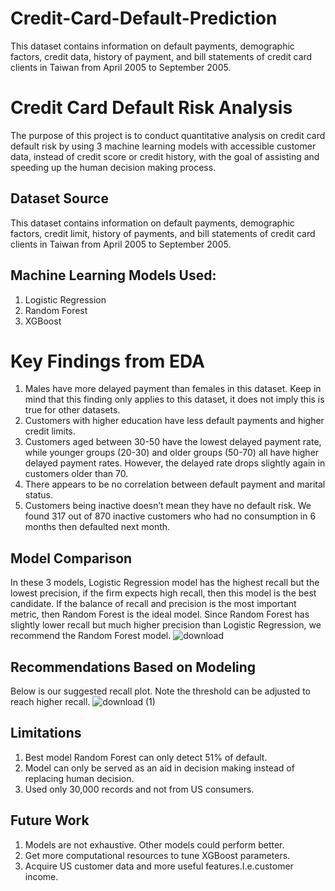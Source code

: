# Credit-Card-Default-Prediction
This dataset contains information on default payments, demographic factors, credit data, history of payment, and bill statements of credit card clients in Taiwan from April 2005 to September 2005.
# Credit Card Default Risk Analysis 
The purpose of this project is to conduct quantitative analysis on credit card default risk by using 3 machine learning models with accessible customer data, instead of credit score or credit history, with the goal of assisting and speeding up the human decision making process.

## Dataset Source<br>
This dataset contains information on default payments, demographic factors, credit limit, history of payments, and bill statements of credit card clients in Taiwan from April 2005 to September 2005.

## Machine Learning Models Used: 
1. Logistic Regression
2. Random Forest
3. XGBoost

# Key Findings from EDA
1. Males have more delayed payment than females in this dataset. Keep in mind that this finding only applies to this dataset, it does not imply this is true for other datasets.
2. Customers with higher education have less default payments and higher credit limits.
3. Customers aged between 30-50 have the lowest delayed payment rate, while younger groups (20-30) and older groups (50-70) all have higher delayed payment rates. However, the delayed rate drops slightly again in customers older than 70.
4. There appears to be no correlation between default payment and marital status.
5. Customers being inactive doesn’t mean they have no default risk. We found 317 out of 870 inactive customers who had no consumption in 6 months then defaulted next month.

## Model Comparison
In these 3 models, Logistic Regression model has the highest recall but the lowest precision, if the firm expects high recall, then this model is the best candidate. If the balance of recall and precision is the most important metric, then Random Forest is the ideal model. Since Random Forest has slightly lower recall but much higher precision than Logistic Regression, we recommend the Random Forest model. 
![download](https://user-images.githubusercontent.com/38865308/166232190-0517e511-9fb1-4a35-871e-e2da99cb51c6.png)


## Recommendations Based on Modeling
Below is our suggested recall plot. Note the threshold can be adjusted to reach higher recall.
![download (1)](https://user-images.githubusercontent.com/38865308/166232285-b14d4aa6-cdf4-4840-be4d-427b587b64fa.png)


## Limitations
1. Best model Random Forest can only detect 51% of default. 
2. Model can only be served as an aid in decision making instead of replacing human decision.
3. Used only 30,000 records and not from US consumers.

## Future Work
1. Models are not exhaustive. Other models could perform better.
2. Get more computational resources to tune XGBoost parameters.
3. Acquire US customer data and more useful features.I.e.customer income.
